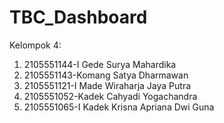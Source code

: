 # TBC_Dashboard

Kelompok 4:
1. 2105551144-I Gede Surya Mahardika
2. 2105551143-Komang Satya Dharmawan
3. 2105551121-I Made Wiraharja Jaya Putra
4. 2105551052-Kadek Cahyadi Yogachandra
5. 2105551065-I Kadek Krisna Apriana Dwi Guna
